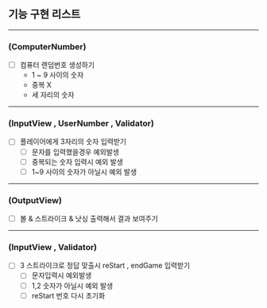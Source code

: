 ## 기능 구현 리스트

---
### (ComputerNumber)
- [ ] 컴퓨터 랜덤번호 생성하기
  - 1 ~ 9 사이의 숫자
  - 중복 X
  - 세 자리의 숫자
---
### (InputView , UserNumber , Validator)
- [ ] 플레이어에게 3자리의 숫자 입력받기
  - [ ] 문자를 입력했을경우 예외발생
  - [ ] 중복되는 숫자 입력시 예외 발생
  - [ ] 1~9 사이의 숫자가 아닐시 예외 발생
---
### (OutputView)
- [ ]  볼 & 스트라이크 & 낫싱 출력해서 결과 보여주기
---
### (InputView , Validator)
- [ ] 3 스트라이크로 정답 맞출시 reStart , endGame 입력받기
  - [ ] 문자입력시 예외발생
  - [ ] 1,2 숫자가 아닐시 예외 발생
  - [ ] reStart 번호 다시 초기화